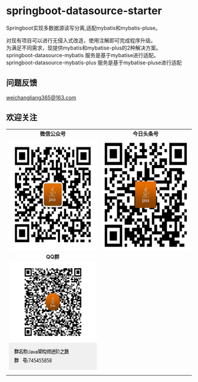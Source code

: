 # springboot-datasource-starter
Springboot实现多数据源读写分离,适配mybatis和mybatis-pluse。

对现有项目可以进行无侵入式改造，使用注解即可完成程序升级。<br/>
为满足不同需求，现提供mybatis和mybatise-plus的2种解决方案。<br/> 
springboot-datasource-mybatis 服务是基于mybatise进行适配。<br/> 
springboot-datasource-mybatis-plus 服务是基于mybatise-pluse进行适配 

问题反馈
-----------------------------------
weichangliang365@163.com

欢迎关注
-----------------------------------  
<table>
    <tr>
        <td><center><strong>微信公众号</strong></center></td>
        <td><center><strong>今日头条号</strong></center></td>
	</tr>
    <tr>
        <td><img width=300px height=300px alt="微信公众号" src="https://github.com/nanpugood/springboot-datasource-master/blob/main/doc/proImg/weixin.jpg"/></td>
        <td><img width=300px height=300px alt="今日头条号" src="https://github.com/nanpugood/springboot-datasource-master/blob/main/doc/proImg/toutiaohao.png"/></td>
    </tr>	
    <tr>
        <td><center><strong>QQ群</strong></center></td>
    </tr>
    <tr>
        <td><img width=300px height=300px alt="QQ群" src="https://github.com/nanpugood/springboot-datasource-master/blob/main/doc/proImg/qq.png"/></td>
    </tr>
</table>


